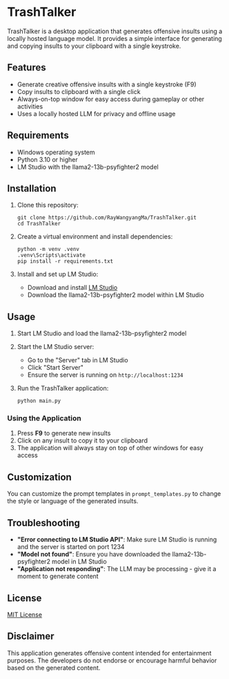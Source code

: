 # TrashTalker

TrashTalker is a desktop application that generates offensive insults using a locally hosted language model. It provides a simple interface for generating and copying insults to your clipboard with a single keystroke.

## Features

- Generate creative offensive insults with a single keystroke (F9)
- Copy insults to clipboard with a single click
- Always-on-top window for easy access during gameplay or other activities
- Uses a locally hosted LLM for privacy and offline usage

## Requirements

- Windows operating system
- Python 3.10 or higher
- LM Studio with the llama2-13b-psyfighter2 model

## Installation

1. Clone this repository:
   ```
   git clone https://github.com/RayWangyangMa/TrashTalker.git
   cd TrashTalker
   ```

2. Create a virtual environment and install dependencies:
   ```
   python -m venv .venv
   .venv\Scripts\activate
   pip install -r requirements.txt
   ```

3. Install and set up LM Studio:
   - Download and install [LM Studio](https://lmstudio.ai/)
   - Download the llama2-13b-psyfighter2 model within LM Studio

## Usage

1. Start LM Studio and load the llama2-13b-psyfighter2 model
2. Start the LM Studio server:
   - Go to the "Server" tab in LM Studio
   - Click "Start Server"
   - Ensure the server is running on `http://localhost:1234`

3. Run the TrashTalker application:
   ```
   python main.py
   ```

### Using the Application

1. Press **F9** to generate new insults
2. Click on any insult to copy it to your clipboard
3. The application will always stay on top of other windows for easy access

## Customization

You can customize the prompt templates in `prompt_templates.py` to change the style or language of the generated insults.

## Troubleshooting

- **"Error connecting to LM Studio API"**: Make sure LM Studio is running and the server is started on port 1234
- **"Model not found"**: Ensure you have downloaded the llama2-13b-psyfighter2 model in LM Studio
- **"Application not responding"**: The LLM may be processing - give it a moment to generate content

## License

[MIT License](LICENSE)

## Disclaimer

This application generates offensive content intended for entertainment purposes. The developers do not endorse or encourage harmful behavior based on the generated content.
